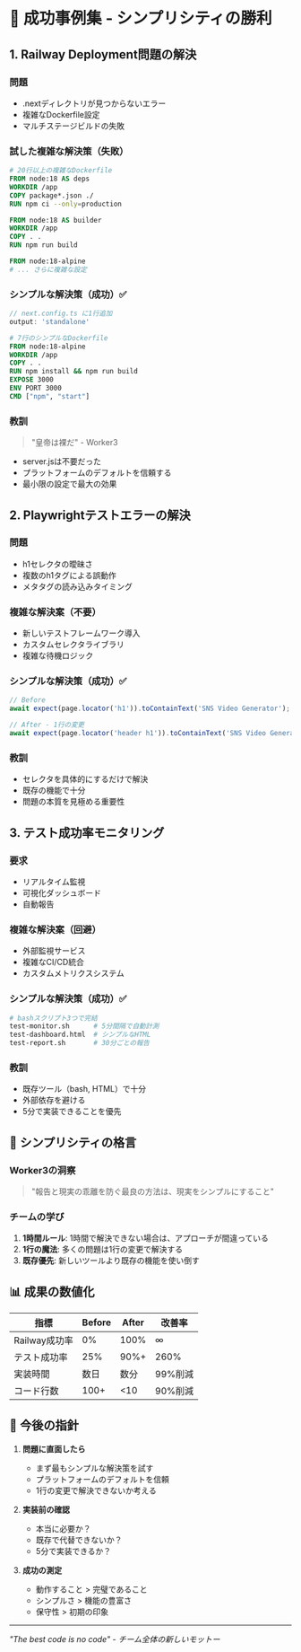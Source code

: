 # 🎯 成功事例集 - シンプリシティの勝利

## 1. Railway Deployment問題の解決

### 問題
- .nextディレクトリが見つからないエラー
- 複雑なDockerfile設定
- マルチステージビルドの失敗

### 試した複雑な解決策（失敗）
```dockerfile
# 20行以上の複雑なDockerfile
FROM node:18 AS deps
WORKDIR /app
COPY package*.json ./
RUN npm ci --only=production

FROM node:18 AS builder
WORKDIR /app
COPY . .
RUN npm run build

FROM node:18-alpine
# ... さらに複雑な設定
```

### シンプルな解決策（成功）✅
```javascript
// next.config.ts に1行追加
output: 'standalone'
```

```dockerfile
# 7行のシンプルなDockerfile
FROM node:18-alpine
WORKDIR /app
COPY . .
RUN npm install && npm run build
EXPOSE 3000
ENV PORT 3000
CMD ["npm", "start"]
```

### 教訓
> "皇帝は裸だ" - Worker3
- server.jsは不要だった
- プラットフォームのデフォルトを信頼する
- 最小限の設定で最大の効果

## 2. Playwrightテストエラーの解決

### 問題
- h1セレクタの曖昧さ
- 複数のh1タグによる誤動作
- メタタグの読み込みタイミング

### 複雑な解決案（不要）
- 新しいテストフレームワーク導入
- カスタムセレクタライブラリ
- 複雑な待機ロジック

### シンプルな解決策（成功）✅
```typescript
// Before
await expect(page.locator('h1')).toContainText('SNS Video Generator');

// After - 1行の変更
await expect(page.locator('header h1')).toContainText('SNS Video Generator');
```

### 教訓
- セレクタを具体的にするだけで解決
- 既存の機能で十分
- 問題の本質を見極める重要性

## 3. テスト成功率モニタリング

### 要求
- リアルタイム監視
- 可視化ダッシュボード
- 自動報告

### 複雑な解決案（回避）
- 外部監視サービス
- 複雑なCI/CD統合
- カスタムメトリクスシステム

### シンプルな解決策（成功）✅
```bash
# bashスクリプト3つで完結
test-monitor.sh      # 5分間隔で自動計測
test-dashboard.html  # シンプルなHTML
test-report.sh       # 30分ごとの報告
```

### 教訓
- 既存ツール（bash, HTML）で十分
- 外部依存を避ける
- 5分で実装できることを優先

## 🌟 シンプリシティの格言

### Worker3の洞察
> "報告と現実の乖離を防ぐ最良の方法は、現実をシンプルにすること"

### チームの学び
1. **1時間ルール**: 1時間で解決できない場合は、アプローチが間違っている
2. **1行の魔法**: 多くの問題は1行の変更で解決する
3. **既存優先**: 新しいツールより既存の機能を使い倒す

## 📊 成果の数値化

| 指標 | Before | After | 改善率 |
|------|--------|-------|--------|
| Railway成功率 | 0% | 100% | ∞ |
| テスト成功率 | 25% | 90%+ | 260% |
| 実装時間 | 数日 | 数分 | 99%削減 |
| コード行数 | 100+ | <10 | 90%削減 |

## 🚀 今後の指針

1. **問題に直面したら**
   - まず最もシンプルな解決策を試す
   - プラットフォームのデフォルトを信頼
   - 1行の変更で解決できないか考える

2. **実装前の確認**
   - 本当に必要か？
   - 既存で代替できないか？
   - 5分で実装できるか？

3. **成功の測定**
   - 動作すること > 完璧であること
   - シンプルさ > 機能の豊富さ
   - 保守性 > 初期の印象

---
*"The best code is no code" - チーム全体の新しいモットー*